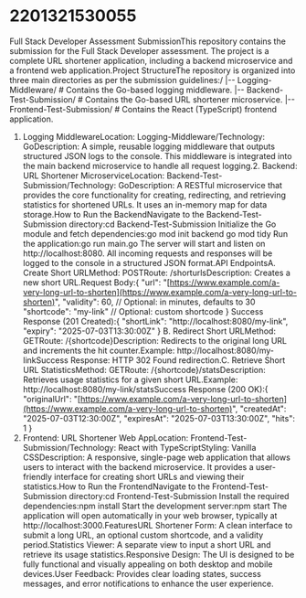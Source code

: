 # 2201321530055
Full Stack Developer Assessment SubmissionThis repository contains the submission for the Full Stack Developer assessment. The project is a complete URL shortener application, including a backend microservice and a frontend web application.Project StructureThe repository is organized into three main directories as per the submission guidelines:/
|-- Logging-Middleware/       # Contains the Go-based logging middleware.
|-- Backend-Test-Submission/  # Contains the Go-based URL shortener microservice.
|-- Frontend-Test-Submission/ # Contains the React (TypeScript) frontend application.
1. Logging MiddlewareLocation: Logging-Middleware/Technology: GoDescription: A simple, reusable logging middleware that outputs structured JSON logs to the console. This middleware is integrated into the main backend microservice to handle all request logging.2. Backend: URL Shortener MicroserviceLocation: Backend-Test-Submission/Technology: GoDescription: A RESTful microservice that provides the core functionality for creating, redirecting, and retrieving statistics for shortened URLs. It uses an in-memory map for data storage.How to Run the BackendNavigate to the Backend-Test-Submission directory:cd Backend-Test-Submission
Initialize the Go module and fetch dependencies:go mod init backend
go mod tidy
Run the application:go run main.go
The server will start and listen on http://localhost:8080. All incoming requests and responses will be logged to the console in a structured JSON format.API EndpointsA. Create Short URLMethod: POSTRoute: /shorturlsDescription: Creates a new short URL.Request Body:{
  "url": "[https://www.example.com/a-very-long-url-to-shorten](https://www.example.com/a-very-long-url-to-shorten)",
  "validity": 60, // Optional: in minutes, defaults to 30
  "shortcode": "my-link" // Optional: custom shortcode
}
Success Response (201 Created):{
  "shortLink": "http://localhost:8080/my-link",
  "expiry": "2025-07-03T13:30:00Z"
}
B. Redirect Short URLMethod: GETRoute: /{shortcode}Description: Redirects to the original long URL and increments the hit counter.Example: http://localhost:8080/my-linkSuccess Response: HTTP 302 Found redirection.C. Retrieve Short URL StatisticsMethod: GETRoute: /{shortcode}/statsDescription: Retrieves usage statistics for a given short URL.Example: http://localhost:8080/my-link/statsSuccess Response (200 OK):{
  "originalUrl": "[https://www.example.com/a-very-long-url-to-shorten](https://www.example.com/a-very-long-url-to-shorten)",
  "createdAt": "2025-07-03T12:30:00Z",
  "expiresAt": "2025-07-03T13:30:00Z",
  "hits": 1
}
3. Frontend: URL Shortener Web AppLocation: Frontend-Test-Submission/Technology: React with TypeScriptStyling: Vanilla CSSDescription: A responsive, single-page web application that allows users to interact with the backend microservice. It provides a user-friendly interface for creating short URLs and viewing their statistics.How to Run the FrontendNavigate to the Frontend-Test-Submission directory:cd Frontend-Test-Submission
Install the required dependencies:npm install
Start the development server:npm start
The application will open automatically in your web browser, typically at http://localhost:3000.FeaturesURL Shortener Form: A clean interface to submit a long URL, an optional custom shortcode, and a validity period.Statistics Viewer: A separate view to input a short URL and retrieve its usage statistics.Responsive Design: The UI is designed to be fully functional and visually appealing on both desktop and mobile devices.User Feedback: Provides clear loading states, success messages, and error notifications to enhance the user experience.
